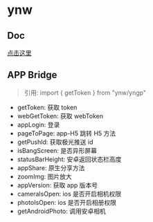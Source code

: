 # ynw

## Doc

[点击这里](http://www.jsgaotie.com/hooks/app-web/YNW/pages/_index.html)

## APP Bridge

> 引用: import { getToken } from "ynw/yngp"

- getToken: 获取 token
- webGetToken: 获取 webToken
- appLogin: 登录
- pageToPage: app-H5 跳转 H5 方法
- getPushId: 获取极光推送 id
- isBangScreen: 是否异形屏幕
- statusBarHeight: 安卓返回状态栏高度
- appShare: 原生分享方法
- zoomImg: 图片放大
- appVersion: 获取 app 版本号
- cameraIsOpen: ios 是否开启相机权限
- photoIsOpen: ios 是否开启相册权限
- getAndroidPhoto: 调用安卓相机
